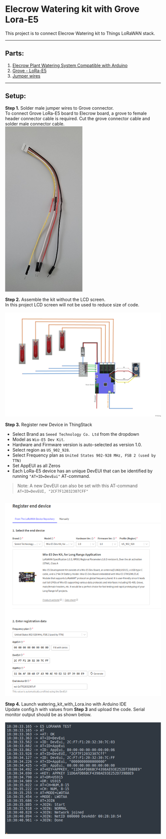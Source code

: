 # Elecrow Watering kit with Grove Lora-E5

This project is to connect Elecrow Watering kit to Things LoRaWAN stack.

---
## Parts:

1. [Elecrow Plant Watering System Compatible with Arduino](https://www.amazon.com/dp/B07LCNKC6N)
2. [Grove - LoRa-E5](https://www.mouser.com/ProductDetail/Seeed-Studio/113020091?qs=DRkmTr78QARO7lCj00p5tg%3D%3D)
3. [Jumper wires](https://www.amazon.com/EDGELEC-Breadboard-Optional-Assorted-Multicolored/dp/B07GD2BWPY)
   
---
## Setup:

**Step 1.** Solder male jumper wires to Grove connector.  
To connect Grove LoRa-E5 board to Elecrow board, a grove to female header connector cable is required. Cut the grove connector cable and solder male connector cable. 
<br>
<img src="./images/FemaleHeadertoGroveCable.jpg" alt="Connector cable" style="width:250px;"/>


**Step 2.** Assemble the kit without the LCD screen.  
In this project LCD screen will not be used to reduce size of code.  
<br>
<img src="./images/Elecrow_Watering_Kit_With_Lorawan.jpg" alt="Assembled kit" style="width:800px;"/>

**Step 3.** Register new Device in ThingStack  
- Select Brand as `Seeed Technology Co. Ltd` from the dropdown
- Model as `Wio-E5 Dev Kit`.  
- Hardware and Firmware version is auto-selected as version 1.0.  
- Select region as `US_902_928`.  
- Select Frequency plan as `United States 902-928 MHz, FSB 2 (used by TTN)`
- Set AppEUI as all Zeros
- Each LoRa-E5 device has an unique DevEUI that can be identified by running `"AT+ID=DevEui"` AT-command. 

> Note: A new DevEUI can also be set with this AT-command `AT+ID=DevEUI, "2CF7F12032307CFF"`

<br>
<img src="./images/RegisterEndDevice.png" alt="Create End Device" style="width:800px;"/>

**Step 4.** Launch watering_kit_with_Lora.ino with Arduino IDE  
Update config.h with values from **Step 3** and upload the code. Serial monitor output should be as shown below.  
<br>
<img src="./images/SerialOutput.png" alt="Serial Output" style="width:800px;"/>
